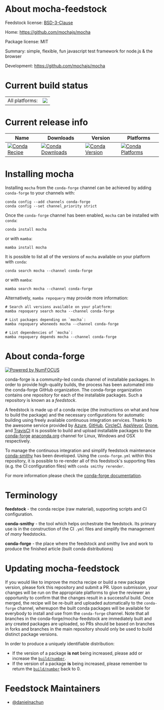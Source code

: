 About mocha-feedstock
=====================

Feedstock license: [BSD-3-Clause](https://github.com/conda-forge/mocha-feedstock/blob/main/LICENSE.txt)

Home: https://github.com/mochajs/mocha

Package license: MIT

Summary: simple, flexible, fun javascript test framework for node.js & the browser

Development: https://github.com/mochajs/mocha

Current build status
====================


<table><tr><td>All platforms:</td>
    <td>
      <a href="https://dev.azure.com/conda-forge/feedstock-builds/_build/latest?definitionId=24340&branchName=main">
        <img src="https://dev.azure.com/conda-forge/feedstock-builds/_apis/build/status/mocha-feedstock?branchName=main">
      </a>
    </td>
  </tr>
</table>

Current release info
====================

| Name | Downloads | Version | Platforms |
| --- | --- | --- | --- |
| [![Conda Recipe](https://img.shields.io/badge/recipe-mocha-green.svg)](https://anaconda.org/conda-forge/mocha) | [![Conda Downloads](https://img.shields.io/conda/dn/conda-forge/mocha.svg)](https://anaconda.org/conda-forge/mocha) | [![Conda Version](https://img.shields.io/conda/vn/conda-forge/mocha.svg)](https://anaconda.org/conda-forge/mocha) | [![Conda Platforms](https://img.shields.io/conda/pn/conda-forge/mocha.svg)](https://anaconda.org/conda-forge/mocha) |

Installing mocha
================

Installing `mocha` from the `conda-forge` channel can be achieved by adding `conda-forge` to your channels with:

```
conda config --add channels conda-forge
conda config --set channel_priority strict
```

Once the `conda-forge` channel has been enabled, `mocha` can be installed with `conda`:

```
conda install mocha
```

or with `mamba`:

```
mamba install mocha
```

It is possible to list all of the versions of `mocha` available on your platform with `conda`:

```
conda search mocha --channel conda-forge
```

or with `mamba`:

```
mamba search mocha --channel conda-forge
```

Alternatively, `mamba repoquery` may provide more information:

```
# Search all versions available on your platform:
mamba repoquery search mocha --channel conda-forge

# List packages depending on `mocha`:
mamba repoquery whoneeds mocha --channel conda-forge

# List dependencies of `mocha`:
mamba repoquery depends mocha --channel conda-forge
```


About conda-forge
=================

[![Powered by
NumFOCUS](https://img.shields.io/badge/powered%20by-NumFOCUS-orange.svg?style=flat&colorA=E1523D&colorB=007D8A)](https://numfocus.org)

conda-forge is a community-led conda channel of installable packages.
In order to provide high-quality builds, the process has been automated into the
conda-forge GitHub organization. The conda-forge organization contains one repository
for each of the installable packages. Such a repository is known as a *feedstock*.

A feedstock is made up of a conda recipe (the instructions on what and how to build
the package) and the necessary configurations for automatic building using freely
available continuous integration services. Thanks to the awesome service provided by
[Azure](https://azure.microsoft.com/en-us/services/devops/), [GitHub](https://github.com/),
[CircleCI](https://circleci.com/), [AppVeyor](https://www.appveyor.com/),
[Drone](https://cloud.drone.io/welcome), and [TravisCI](https://travis-ci.com/)
it is possible to build and upload installable packages to the
[conda-forge](https://anaconda.org/conda-forge) [anaconda.org](https://anaconda.org/)
channel for Linux, Windows and OSX respectively.

To manage the continuous integration and simplify feedstock maintenance
[conda-smithy](https://github.com/conda-forge/conda-smithy) has been developed.
Using the ``conda-forge.yml`` within this repository, it is possible to re-render all of
this feedstock's supporting files (e.g. the CI configuration files) with ``conda smithy rerender``.

For more information please check the [conda-forge documentation](https://conda-forge.org/docs/).

Terminology
===========

**feedstock** - the conda recipe (raw material), supporting scripts and CI configuration.

**conda-smithy** - the tool which helps orchestrate the feedstock.
                   Its primary use is in the construction of the CI ``.yml`` files
                   and simplify the management of *many* feedstocks.

**conda-forge** - the place where the feedstock and smithy live and work to
                  produce the finished article (built conda distributions)


Updating mocha-feedstock
========================

If you would like to improve the mocha recipe or build a new
package version, please fork this repository and submit a PR. Upon submission,
your changes will be run on the appropriate platforms to give the reviewer an
opportunity to confirm that the changes result in a successful build. Once
merged, the recipe will be re-built and uploaded automatically to the
`conda-forge` channel, whereupon the built conda packages will be available for
everybody to install and use from the `conda-forge` channel.
Note that all branches in the conda-forge/mocha-feedstock are
immediately built and any created packages are uploaded, so PRs should be based
on branches in forks and branches in the main repository should only be used to
build distinct package versions.

In order to produce a uniquely identifiable distribution:
 * If the version of a package **is not** being increased, please add or increase
   the [``build/number``](https://docs.conda.io/projects/conda-build/en/latest/resources/define-metadata.html#build-number-and-string).
 * If the version of a package **is** being increased, please remember to return
   the [``build/number``](https://docs.conda.io/projects/conda-build/en/latest/resources/define-metadata.html#build-number-and-string)
   back to 0.

Feedstock Maintainers
=====================

* [@danielnachun](https://github.com/danielnachun/)

